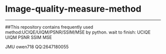 # Image-quality-measure-method
----------------------------------
##This repository contains frequently used method:UCIQE/UIQM/PSNR/SSIM/MSE by python.
wait to finish:
UCIQE
UIQM
PSNR
SSIM
MSE


JMU owen718
QQ:2647180055

